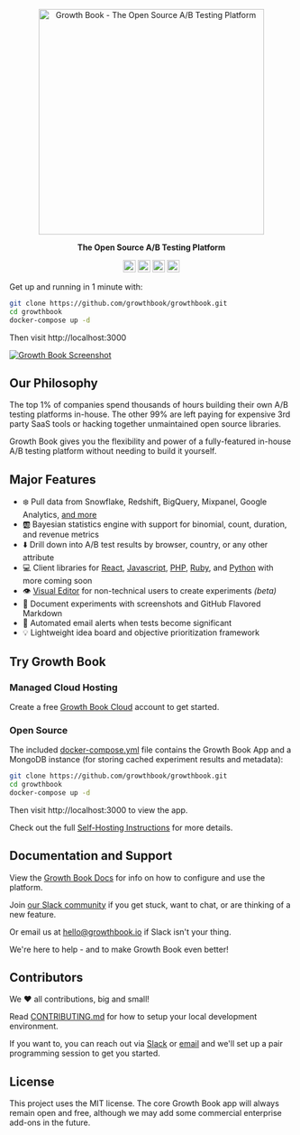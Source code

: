 <p align="center"><a href="https://www.growthbook.io"><img src="https://www.growthbook.io/logos/growthbook-logo@2x.png" width="400px" alt="Growth Book - The Open Source A/B Testing Platform" /></a></p>
<p align="center"><b>The Open Source A/B Testing Platform</b></p>
<p align="center">
    <a href="https://github.com/growthbook/growthbook/actions/workflows/ci.yml"><img src="https://img.shields.io/github/workflow/status/growthbook/growthbook/CI" alt="Build Status" height="22"/></a>
    <a href="https://github.com/growthbook/growthbook/blob/main/LICENSE"><img src="https://img.shields.io/github/license/growthbook/growthbook" alt="MIT License" height="22"/></a>
    <a href="https://github.com/growthbook/growthbook/releases"><img src="https://img.shields.io/github/v/release/growthbook/growthbook?color=blue&sort=semver" alt="Release" height="22"/></a>
    <a href="https://join.slack.com/t/growthbookusers/shared_invite/zt-oiq9s1qd-dHHvw4xjpnoRV1QQrq6vUg"><img src="https://img.shields.io/badge/slack-join-E01E5A?logo=slack" alt="Join us on Slack" height="22"/></a>
</p>

Get up and running in 1 minute with:

```sh
git clone https://github.com/growthbook/growthbook.git
cd growthbook
docker-compose up -d
```

Then visit http://localhost:3000

[![Growth Book Screenshot](https://user-images.githubusercontent.com/1087514/124157227-26f05e00-da5e-11eb-9f73-3ceabc6ecf9e.png)](https://www.growthbook.io)

## Our Philosophy

The top 1% of companies spend thousands of hours building their own A/B testing platforms in-house.
The other 99% are left paying for expensive 3rd party SaaS tools or hacking together unmaintained open source libraries.

Growth Book gives you the flexibility and power of a fully-featured in-house A/B testing platform without needing to build it yourself.

## Major Features

- ❄️ Pull data from Snowflake, Redshift, BigQuery, Mixpanel, Google Analytics, [and more](https://docs.growthbook.io/app/datasources)
- 🆎 Bayesian statistics engine with support for binomial, count, duration, and revenue metrics
- ⬇️ Drill down into A/B test results by browser, country, or any other attribute
- 💻 Client libraries for [React](https://github.com/growthbook/growthbook-react), [Javascript](https://github.com/growthbook/growthbook-js), [PHP](https://github.com/growthbook/growthbook-php), [Ruby](https://github.com/growthbook/growthbook-ruby), and [Python](https://github.com/growthbook/growthbook-python) with more coming soon
- 👁️ [Visual Editor](https://docs.growthbook.io/app/visual) for non-technical users to create experiments _(beta)_
- 📝 Document experiments with screenshots and GitHub Flavored Markdown
- 🔔 Automated email alerts when tests become significant
- 💡 Lightweight idea board and objective prioritization framework

## Try Growth Book

### Managed Cloud Hosting

Create a free [Growth Book Cloud](https://app.growthbook.io) account to get started.

### Open Source

The included [docker-compose.yml](https://github.com/growthbook/growthbook/blob/main/docker-compose.yml) file contains the Growth Book App and a MongoDB instance (for storing cached experiment results and metadata):

```sh
git clone https://github.com/growthbook/growthbook.git
cd growthbook
docker-compose up -d
```

Then visit http://localhost:3000 to view the app.

Check out the full [Self-Hosting Instructions](https://docs.growthbook.io/self-host) for more details.

## Documentation and Support

View the [Growth Book Docs](https://docs.growthbook.io) for info on how to configure and use the platform.

Join [our Slack community](https://join.slack.com/t/growthbookusers/shared_invite/zt-oiq9s1qd-dHHvw4xjpnoRV1QQrq6vUg) if you get stuck, want to chat, or are thinking of a new feature.

Or email us at [hello@growthbook.io](mailto:hello@growthbook.io) if Slack isn't your thing.

We're here to help - and to make Growth Book even better!

## Contributors

We ❤️ all contributions, big and small!

Read [CONTRIBUTING.md](/CONTRIBUTING.md) for how to setup your local development environment.

If you want to, you can reach out via [Slack](https://join.slack.com/t/growthbookusers/shared_invite/zt-oiq9s1qd-dHHvw4xjpnoRV1QQrq6vUg) or [email](mailto:hello@growthbook.io) and we'll set up a pair programming session to get you started.

## License

This project uses the MIT license. The core Growth Book app will always remain open and free, although we may add some commercial enterprise add-ons in the future.
